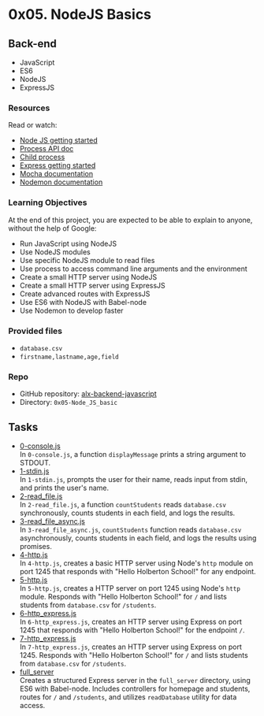 # 0x05. NodeJS Basics

## Back-end
- JavaScript
- ES6
- NodeJS
- ExpressJS

### Resources
Read or watch:
- [Node JS getting started](https://nodejs.org/en/docs/guides/getting-started-guide/)
- [Process API doc](https://nodejs.org/api/process.html)
- [Child process](https://nodejs.org/api/child_process.html)
- [Express getting started](https://expressjs.com/en/starter/installing.html)
- [Mocha documentation](https://mochajs.org/)
- [Nodemon documentation](https://nodemon.io/)

### Learning Objectives
At the end of this project, you are expected to be able to explain to anyone, without the help of Google:
- Run JavaScript using NodeJS
- Use NodeJS modules
- Use specific NodeJS module to read files
- Use process to access command line arguments and the environment
- Create a small HTTP server using NodeJS
- Create a small HTTP server using ExpressJS
- Create advanced routes with ExpressJS
- Use ES6 with NodeJS with Babel-node
- Use Nodemon to develop faster

### Provided files
- `database.csv`
- `firstname,lastname,age,field`

### Repo
- GitHub repository: [alx-backend-javascript](https://github.com/mburuxx/alx-backend-javascript)
- Directory: `0x05-Node_JS_basic`

## Tasks
* [0-console.js](./0-console.js)
<br>In `0-console.js`, a function `displayMessage` prints a string argument to STDOUT.
* [1-stdin.js](./1-stdin.js)
<br>In `1-stdin.js`, prompts the user for their name, reads input from stdin, and prints the user's name.
* [2-read_file.js](./2-read_file.js)
<br>In `2-read_file.js`, a function `countStudents` reads `database.csv` synchronously, counts students in each field, and logs the results.
* [3-read_file_async.js](./3-read_file_async.js)
<br>In `3-read_file_async.js`, `countStudents` function reads `database.csv` asynchronously, counts students in each field, and logs the results using promises.
* [4-http.js](./4-http.js)
<br>In `4-http.js`, creates a basic HTTP server using Node's `http` module on port 1245 that responds with "Hello Holberton School!" for any endpoint.
* [5-http.js](./5-http.js)
<br>In `5-http.js`, creates a HTTP server on port 1245 using Node's `http` module. Responds with "Hello Holberton School!" for `/` and lists students from `database.csv` for `/students`.
* [6-http_express.js](./6-http_express.js)
<br>In `6-http_express.js`, creates an HTTP server using Express on port 1245 that responds with "Hello Holberton School!" for the endpoint `/`.
* [7-http_express.js](./7-http_express.js)
<br>In `7-http_express.js`, creates an HTTP server using Express on port 1245. Responds with "Hello Holberton School!" for `/` and lists students from `database.csv` for `/students`.
* [full_server](./full_server)
<br>Creates a structured Express server in the `full_server` directory, using ES6 with Babel-node. Includes controllers for homepage and students, routes for `/` and `/students`, and utilizes `readDatabase` utility for data access.

